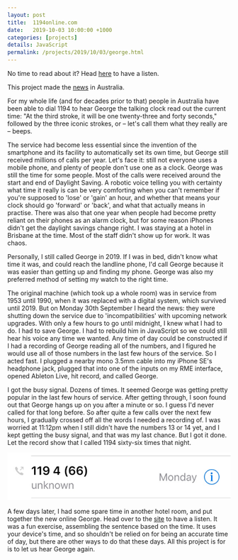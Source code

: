 ```yaml
---
layout: post
title:  1194online.com
date:   2019-10-03 10:00:00 +1000
categories: [projects]
details: JavaScript
permalink: /projects/2019/10/03/george.html
---
```


No time to read about it? Head [here](https://www.ryanmonro.com/george) to have a listen.

This project made the [news](https://www.abc.net.au/news/2019-10-16/talking-clock-continues-to-tick-on-the-internet/11605112) in Australia.

For my whole life (and for decades prior to that) people in Australia have been able to dial 1194 to hear George the talking clock read out the current time: "At the third stroke, it will be one twenty-three and forty seconds," followed by the three iconic strokes, or – let's call them what they really are – beeps.

The service had become less essential since the invention of the smartphone and its facility to automatically set its own time, but George still received millions of calls per year. Let's face it: still not everyone uses a mobile phone, and plenty of people don't use one as a clock. George was still the time for some people. Most of the calls were received around the start and end of Daylight Saving. A robotic voice telling you with certainty what time it really is can be very comforting when you can't remember if you're supposed to 'lose' or 'gain' an hour, and whether that means your clock should go 'forward' or 'back', and what that actually means in practise. There was also that one year when people had become pretty reliant on their phones as an alarm clock, but for some reason iPhones didn't get the daylight savings change right. I was staying at a hotel in Brisbane at the time. Most of the staff didn't show up for work. It was chaos.

Personally, I still called George in 2019. If I was in bed, didn't know what time it was, and could reach the landline phone, I'd call George because it was easier than getting up and finding my phone. George was also my preferred method of setting my watch to the right time.

The original machine (which took up a whole room) was in service from 1953 until 1990, when it was replaced with a digital system, which survived until 2019. But on Monday 30th September I heard the news: they were shutting down the service due to 'incompatibilities' with upcoming network upgrades. With only a few hours to go until midnight, I knew what I had to do. I had to save George. I had to rebuild him in JavaScript so we could still hear his voice any time we wanted. Any time of day could be constructed if I had a recording of George reading all of the numbers, and I figured he would use all of those numbers in the last few hours of the service. So I acted fast. I plugged a nearby mono 3.5mm cable into my iPhone SE's headphone jack, plugged that into one of the inputs on my RME interface, opened Ableton Live, hit record, and called George.

I got the busy signal. Dozens of times. It seemed George was getting pretty popular in the last few hours of service. After getting through, I soon found out that George hangs up on you after a minute or so. I guess I'd never called for that long before. So after quite a few calls over the next few hours, I gradually crossed off all the words I needed a recording of. I was worried at 11:12pm when I still didn't have the numbers 13 or 14 yet, and I kept getting the busy signal, and that was my last chance. But I got it done. Let the record show that I called 1194 sixty-six times that night.

![](/assets/projects/1194.jpg)

A few days later, I had some spare time in another hotel room, and put together the new online George. Head over to the [site](https://www.ryanmonro.com/george) to have a listen. It was a fun exercise, assembling the sentence based on the time. It uses your device's time, and so shouldn't be relied on for being an accurate time of day, but there are other ways to do that these days. All this project is for is to let us hear George again.